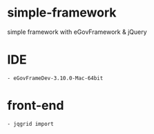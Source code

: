 # simple-framework

simple framework with eGovFramework & jQuery

# IDE
	- eGovFrameDev-3.10.0-Mac-64bit
	
# front-end
	- jqgrid import